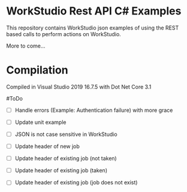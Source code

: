 # WorkStudio Rest API C# Examples

This repository contains WorkStudio json examples of using the REST based calls to perform actions on WorkStudio.

More to come...

# Compilation

Compiled in Visual Studio 2019 16.7.5 with Dot Net Core 3.1


#ToDo
- [ ] Handle errors (Example: Authentication failure) with more grace
- [ ] Update unit example
- [ ] JSON is not case sensitive in WorkStudio
- [ ] Update header of new job
- [ ] Update header of existing job (not taken)
- [ ] Update header of existing job (taken)
- [ ] Update header of existing job (job does not exist)

